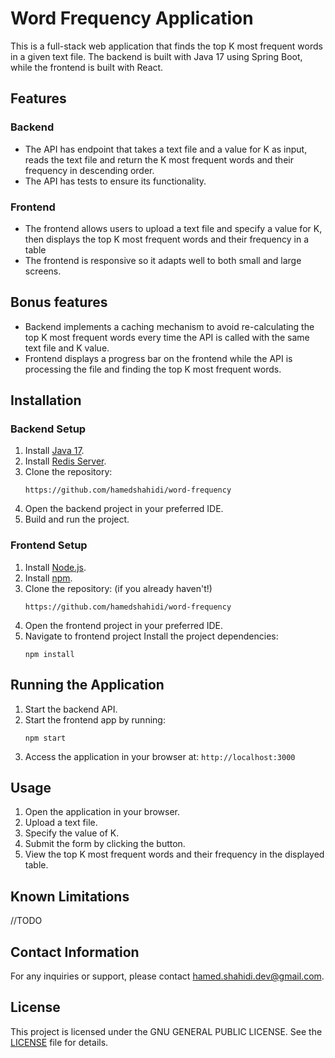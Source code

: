 # Word Frequency Application

This is a full-stack web application that finds the top K most frequent words in a given text file. The backend is built with Java 17 using Spring Boot, while the frontend is built with React.

## Features

### Backend

- The API has endpoint that takes a text file and a value for K as input, reads the text file and return the K most frequent words and their frequency in descending order.
- The API has tests to ensure its functionality.

### Frontend

- The frontend allows users to upload a text file and specify a value for K, then displays the top K most frequent words and their frequency in a table
- The frontend is responsive so it adapts well to both small and large screens.

## Bonus features

- Backend implements a caching mechanism to avoid re-calculating the top K most frequent words every time the API is called with the same text file and K value.
- Frontend displays a progress bar on the frontend while the API is processing the file and finding the top K most frequent words.

## Installation

### Backend Setup

1. Install [Java 17](https://www.oracle.com/java/technologies/).
2. Install [Redis Server](https://redis.io/download).
3. Clone the repository:
   ```
   https://github.com/hamedshahidi/word-frequency
   ```
4. Open the backend project in your preferred IDE.
5. Build and run the project.

### Frontend Setup

1. Install [Node.js](https://nodejs.org/).
2. Install [npm](https://www.npmjs.com/).
3. Clone the repository: (if you already haven't!)
   ```
   https://github.com/hamedshahidi/word-frequency
   ```
4. Open the frontend project in your preferred IDE.
5. Navigate to frontend project Install the project dependencies:
   ```
   npm install
   ```

## Running the Application

1. Start the backend API.
2. Start the frontend app by running:
   ```
   npm start
   ```
3. Access the application in your browser at: `http://localhost:3000`

## Usage

1. Open the application in your browser.
2. Upload a text file.
3. Specify the value of K.
4. Submit the form by clicking the button.
5. View the top K most frequent words and their frequency in the displayed table.

## Known Limitations

//TODO

## Contact Information

For any inquiries or support, please contact hamed.shahidi.dev@gmail.com.

## License

This project is licensed under the GNU GENERAL PUBLIC LICENSE. See the [LICENSE](LICENSE) file for details.
